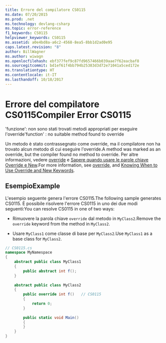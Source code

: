 ```yaml
---
title: Errore del compilatore CS0115
ms.date: 07/20/2015
ms.prod: .net
ms.technology: devlang-csharp
ms.topic: error-reference
f1_keywords: CS0115
helpviewer_keywords: CS0115
ms.assetid: a0e4bd8a-a6c2-4568-8ea5-8bb1d2ad0e95
caps.latest.revision: "8"
author: BillWagner
ms.author: wiwagn
ms.openlocfilehash: ebf377fef9c87fd9657466b039aae7f62eacbaf8
ms.sourcegitcommit: bd1ef61f4bb794b25383d3d72e71041a5ced172e
ms.translationtype: HT
ms.contentlocale: it-IT
ms.lasthandoff: 10/18/2017
---
```

# <a name="compiler-error-cs0115"></a><span data-ttu-id="2afdc-102">Errore del compilatore CS0115</span><span class="sxs-lookup"><span data-stu-id="2afdc-102">Compiler Error CS0115</span></span>
<span data-ttu-id="2afdc-103">'funzione': non sono stati trovati metodi appropriati per eseguire l'override</span><span class="sxs-lookup"><span data-stu-id="2afdc-103">'function' : no suitable method found to override</span></span>  
  
 <span data-ttu-id="2afdc-104">Un metodo è stato contrassegnato come override, ma il compilatore non ha trovato alcun metodo di cui eseguire l'override.</span><span class="sxs-lookup"><span data-stu-id="2afdc-104">A method was marked as an override, but the compiler found no method to override.</span></span> <span data-ttu-id="2afdc-105">Per altre informazioni, vedere [override](../../../csharp/language-reference/keywords/override.md) e [Sapere quando usare le parole chiave Override e New](../../../csharp/programming-guide/classes-and-structs/knowing-when-to-use-override-and-new-keywords.md).</span><span class="sxs-lookup"><span data-stu-id="2afdc-105">For more information, see [override](../../../csharp/language-reference/keywords/override.md), and [Knowing When to Use Override and New Keywords](../../../csharp/programming-guide/classes-and-structs/knowing-when-to-use-override-and-new-keywords.md).</span></span>  
  
## <a name="example"></a><span data-ttu-id="2afdc-106">Esempio</span><span class="sxs-lookup"><span data-stu-id="2afdc-106">Example</span></span>  
 <span data-ttu-id="2afdc-107">L'esempio seguente genera l'errore CS0115.</span><span class="sxs-lookup"><span data-stu-id="2afdc-107">The following sample generates CS0115.</span></span> <span data-ttu-id="2afdc-108">È possibile risolvere l'errore CS0115 in uno dei due modi seguenti:</span><span class="sxs-lookup"><span data-stu-id="2afdc-108">You can resolve CS0115 in one of two ways:</span></span>  
  
-   <span data-ttu-id="2afdc-109">Rimuovere la parola chiave `override` dal metodo in `MyClass2`.</span><span class="sxs-lookup"><span data-stu-id="2afdc-109">Remove the `override` keyword from the method in `MyClass2`.</span></span>  
  
-   <span data-ttu-id="2afdc-110">Usare `MyClass1` come classe di base per `MyClass2`.</span><span class="sxs-lookup"><span data-stu-id="2afdc-110">Use `MyClass1` as a base class for `MyClass2`.</span></span>  
  
```csharp  
// CS0115.cs  
namespace MyNamespace  
{  
    abstract public class MyClass1  
    {  
        public abstract int f();  
    }  
  
    abstract public class MyClass2  
    {  
        public override int f()   // CS0115  
        {  
            return 0;  
        }  
  
        public static void Main()  
        {  
        }  
    }  
}  
```

